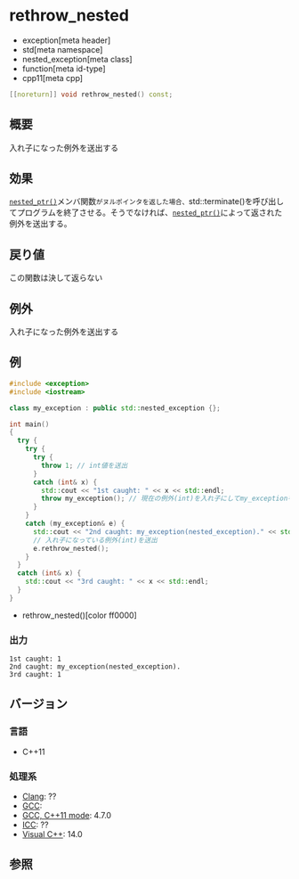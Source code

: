 # rethrow_nested
* exception[meta header]
* std[meta namespace]
* nested_exception[meta class]
* function[meta id-type]
* cpp11[meta cpp]

```cpp
[[noreturn]] void rethrow_nested() const;
```

## 概要
入れ子になった例外を送出する


## 効果
[`nested_ptr()`](/reference/exception/nested_exception/nested_ptr.md)メンバ関数`がヌルポインタを返した場合、`std::terminate()を呼び出してプログラムを終了させる。そうでなければ、[`nested_ptr()`](/reference/exception/nested_exception/nested_ptr.md)によって返された例外を送出する。


## 戻り値
この関数は決して返らない


## 例外
入れ子になった例外を送出する


## 例
```cpp
#include <exception>
#include <iostream>

class my_exception : public std::nested_exception {};

int main()
{
  try {
    try {
      try {
        throw 1; // int値を送出
      }
      catch (int& x) {
        std::cout << "1st caught: " << x << std::endl;
        throw my_exception(); // 現在の例外(int)を入れ子にしてmy_exceptionを送出
      }
    }
    catch (my_exception& e) {
      std::cout << "2nd caught: my_exception(nested_exception)." << std::endl;
      // 入れ子になっている例外(int)を送出
      e.rethrow_nested();
    }
  }
  catch (int& x) {
    std::cout << "3rd caught: " << x << std::endl;
  }
}
```
* rethrow_nested()[color ff0000]

### 出力
```
1st caught: 1
2nd caught: my_exception(nested_exception).
3rd caught: 1
```

## バージョン
### 言語
- C++11

### 処理系
- [Clang](/implementation.md#clang): ??
- [GCC](/implementation.md#gcc): 
- [GCC, C++11 mode](/implementation.md#gcc): 4.7.0
- [ICC](/implementation.md#icc): ??
- [Visual C++](/implementation.md#visual_cpp): 14.0


## 参照



